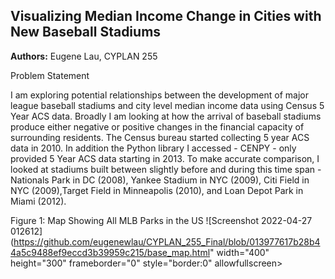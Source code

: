 ## Visualizing Median Income Change in Cities with New Baseball Stadiums

**Authors:** Eugene Lau, CYPLAN 255

Problem Statement

I am exploring potential relationships between the development of major league baseball stadiums and city level median income data using Census 5 Year ACS data. Broadly I am looking at how the arrival of baseball stadiums produce either negative or positive changes in the financial capacity of surrounding residents. The Census bureau started collecting 5 year ACS data in 2010. In addition the Python library I accessed - CENPY - only provided 5 Year ACS data starting in 2013. To make accurate comparison, I looked at stadiums built between slightly before and during this time span - Nationals Park in DC (2008), Yankee Stadium in NYC (2009), Citi Field in NYC (2009),Target Field in Minneapolis (2010), and Loan Depot Park in Miami (2012). 

Figure 1: Map Showing All MLB Parks in the US
![Screenshot 2022-04-27 012612](https://github.com/eugenewlau/CYPLAN_255_Final/blob/013977617b28b44a5c9488ef9eccd3b39959c215/base_map.html" width="400" height="300" frameborder="0" style="border:0" allowfullscreen></iframe>
